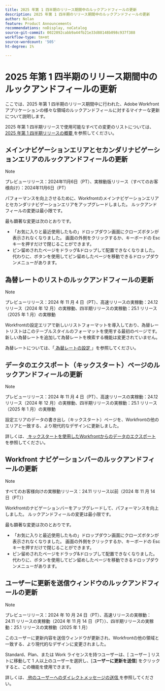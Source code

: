 ```yaml
---
title: 2025 年第 1 四半期のリリース期間中のルックアンドフィールの更新
description: 2025 年第 1 四半期のリリース期間中のルックアンドフィールの更新
author: Nolan
feature: Product Announcements
recommendations: noDisplay, noCatalog
source-git-commit: 0022892cabb9a44fb21e33d88148b098c937f388
workflow-type: tm+mt
source-wordcount: '505'
ht-degree: 1%

---
```


# 2025 年第 1 四半期のリリース期間中のルックアンドフィールの更新

ここでは、2025 年第 1 四半期のリリース期間中に行われた、Adobe Workfront アプリケーションの様々な領域のルックアンドフィールに対するマイナーな更新について説明します。

2025 年第 1 四半期リリースで使用可能なすべての変更のリストについては、[2025 年第 1 四半期リリースの概要 ](/help/quicksilver/product-announcements/product-releases/25-q1-release-activity/25-q1-release-overview.md) を参照してください。

## メインナビゲーションエリアとセカンダリナビゲーションエリアのルックアンドフィールの更新

>[!NOTE]
>
>プレビューリリース：2024年11月6日（PT）、実稼動版リリース（すべてのお客様向け）：2024年11月6日（PT）

パフォーマンスを向上させるために、Workfrontのメインナビゲーションエリアとセカンダリナビゲーションエリアをアップグレードしました。 ルックアンドフィールの変更は最小限です。

最も顕著な変更は次のとおりです。

* 「お気に入りと最近使用したもの」ドロップダウン画面にクローズボタンが表示されなくなりました。 画面の外側をクリックするか、キーボードの Esc キーを押すだけで閉じることができます。
* ピン留めされたページをドラッグ&amp;ドロップして配置できなくなりました。 代わりに、ボタンを使用してピン留めしたページを移動できるドロップダウンメニューがあります。

## 為替レートのリストのルックアンドフィールの更新

>[!NOTE]
>
>プレビューリリース：2024 年 11 月 4 日（PT）、高速リリースの実稼動：24.12 リリース（2024 年 12 月）の実稼動、四半期リリースの実稼動：25.1 リリース（2025 年 1 月）の実稼動

Workfrontの設定エリアで新しいリストフォーマットを導入しており、為替レートリストはこのテーブルスタイルのフォーマットを使用する最初のページです。 新しい為替レートを追加して為替レートを検索する機能は変更されていません。

為替レートについては、「[ 為替レートの設定 ](/help/quicksilver/administration-and-setup/manage-workfront/exchange-rates/set-up-exchange-rates.md)」を参照してください。

## データのエクスポート（キックスタート）ページのルックアンドフィールの更新

>[!NOTE]
>
>プレビューリリース：2024 年 11 月 4 日（PT）、高速リリースの実稼動：24.12 リリース（2024 年 12 月）の実稼動、四半期リリースの実稼動：25.1 リリース（2025 年 1 月）の実稼動

設定エリアのデータの書き出し（キックスタート）ページを、Workfrontの他のエリアと一致する、より現代的なデザインに更新しました。

詳しくは、[ キックスタートを使用したWorkfrontからのデータのエクスポート ](/help/quicksilver/administration-and-setup/manage-workfront/using-kick-starts/export-data-from-wf-via-kick-starts.md) を参照してください。

## Workfront ナビゲーションバーのルックアンドフィールの更新

>[!NOTE]
>
>すべてのお客様向けの実稼動リリース：24.11 リリース以前（2024 年 11 月 14 日（PT））

Workfrontのナビゲーションバーをアップグレードして、パフォーマンスを向上しました。 ルックアンドフィールの変更は最小限です。

最も顕著な変更は次のとおりです。

* 「お気に入りと最近使用したもの」ドロップダウン画面にクローズボタンが表示されなくなりました。 画面の外側をクリックするか、キーボードの Esc キーを押すだけで閉じることができます。
* ピン留めされたページをドラッグ&amp;ドロップして配置できなくなりました。 代わりに、ボタンを使用してピン留めしたページを移動できるドロップダウンメニューがあります。

## ユーザーに更新を送信ウィンドウのルックアンドフィールの更新

>[!NOTE]
>
>プレビューリリース：2024 年 10 月 24 日（PT）、高速リリースの実稼動：24.11 リリースの実稼動（2024 年 11 月 14 日（PT））、四半期リリースの実稼動：25.1 リリースの実稼動（2025 年 1 月）

このユーザーに更新内容を送信ウィンドウが更新され、Workfrontの他の領域と一致する、より現代的なデザインに変更されました。

Standard、Plan、または Work ライセンスを持つユーザーは、[ ユーザー ] リストに移動して 1 人以上のユーザーを選択し、[**ユーザーに更新を送信**] をクリックすると、この機能を使用できます。

詳しくは、[ 他のユーザーへのダイレクトメッセージの送信 ](/help/quicksilver/people-teams-and-groups/work-directly-with-others/send-direct-messages-to-other-users.md) を参照してください。

